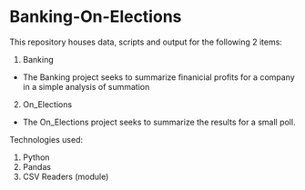 # Banking-On-Elections
This repository houses data, scripts and output for the following 2 items:
1. Banking
* The Banking project seeks to summarize finanicial profits for a company in a simple analysis of summation

2. On_Elections
* The On_Elections project seeks to summarize the results for a small poll.

Technologies used:
1. Python
2. Pandas
3. CSV Readers (module)
